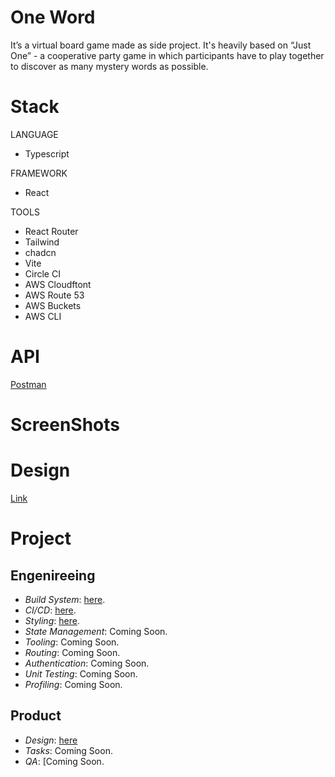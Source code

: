 # One Word

It’s a virtual board game made as side project. It's heavily based on
“Just One” - a cooperative party game in which participants
have to play together to discover as many mystery words as possible.

# Stack

LANGUAGE

- Typescript

FRAMEWORK

- React

TOOLS

- React Router
- Tailwind
- chadcn
- Vite
- Circle CI
- AWS Cloudftont
- AWS Route 53
- AWS Buckets
- AWS CLI

# API

[Postman](https://documenter.getpostman.com/view/2930329/2s9YRGxUEq)

# ScreenShots

# Design

[Link](https://www.figma.com/file/lTIxelelnjm83MiROxrlTe/One-Word?type=design&node-id=0%3A1&mode=design&t=8IL9mMSoloe1bCnK-1)

# Project

## Engenireeing

- _Build System_: [here](https://github.com/users/mariobrusarosco/docs/build-system.md).
- _CI/CD_: [here](https://github.com/users/mariobrusarosco/docs/ci-cd.md).
- _Styling_: [here](https://github.com/users/mariobrusarosco/docs/styling.md).
- _State Management_: Coming Soon.
- _Tooling_: Coming Soon.
- _Routing_: Coming Soon.
- _Authentication_: Coming Soon.
- _Unit Testing_: Coming Soon.
- _Profiling_: Coming Soon.

## Product

- _Design_: [here](https://www.figma.com/file/lTIxelelnjm83MiROxrlTe/One-Word?type=design&node-id=0%3A1&mode=design&t=8IL9mMSoloe1bCnK-1)
- _Tasks_: Coming Soon.
- _QA_: [Coming Soon.
